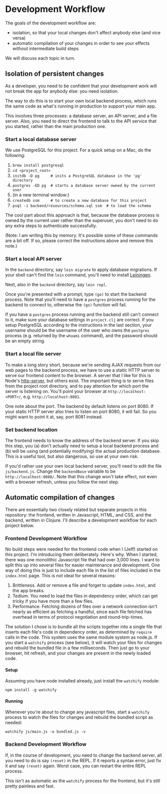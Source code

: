 # Development Workflow

The goals of the development workflow are:

* isolation, so that your local changes don't affect anybody else (and vice
  versa)
* automatic compilation of your changes in order to see your effects without
  intermediate build steps

We will discuss each topic in turn.

## Isolation of persistent changes

As a developer, you need to be confident that your development work will not
break the app for anybody else: you need isolation.

The way to do this is to start your own local backend process, which runs the
same code as what's running in production to support your main app.

This involves three processes: a database server, an API server, and a file
server. Also, you need to direct the frontend to talk to the API service that
you started, rather than the main production one.

### Start a local database server

We use PostgreSQL for this project. For a quick setup on a Mac, do the
following:

1. `brew install postgresql`
2. `cd <project_root>`
3. `initdb -D pg     # inits a PostgreSQL database in the 'pg' directory`
4. `postgres -ED pg  # starts a database server owned by the current user`
5. (in a new terminal window:)
6. `createdb ssm     # to create a new database for this project`
7. `psql -i backend/resources/schema.sql ssm  # to load the schema`

The cool part about this approach is that, because the database process is owned
by the current user rather than the superuser, you don't need to do any extra
steps to authenticate successfully.

(Note: I am writing this by memory. It's possible some of these commands are a
bit off. If so, please correct the instructions above and remove this note.)

### Start a local API server

In the `backend` directory, say `lein migrate` to apply database migrations. If
your shell can't find the `lein` command, you'll need to install
[Leiningen](http://leiningen.org/).

Next, also in the `backend` directory, say `lein repl`.

Once you're presented with a prompt, type `(go)` to start the backend process.
Note that you'll need to have a `postgres` process running for the backend to
connect to, otherwise the `(go)` function will fail.

If you have a `postgres` process running and the backend still can't connect to
it, make sure your database settings in `project.clj` are correct. If you setup
PostgreSQL according to the instructions in the last section, your username
should be the username of the user who owns the `postgres` process (e.g.
returned by the `whoami` command), and the password should be an empty string.

### Start a local file server

To make a long story short, because we're sending AJAX requests from our web
pages to the backend process, we have to use a static HTTP server to serve our
frontend content to the browser. A server that I like for this is Node's
[http-server](https://www.npmjs.com/package/http-server), but others exist. The
important thing is to serve files from the project root directory, and to pay
attention for which port the server is listening on. You'll point your browser
at `http://localhost:<PORT>/`, e.g. `http://localhost:8081`.

One note about the port. The backend by default listens on port 8080. If your
static HTTP server also tries to listen on port 8080, it will fail. So you might
want to point it at, say, port 8081 instead.

### Set backend location

The frontend needs to know the address of the backend server. If you skip this
step, you (a) don't actually need to setup a local backend process and (b) will
be using (and potentially modifying) the actual production database. This is a
useful tool, but also dangerous, so use at your own risk.

If you'd rather use your own local backend server, you'll need to edit the file
`js/backend.js`. Change the `backendBase` variable to be
`http://localhost:8080/`. Note that this change won't take effect, not even with
a browser refresh, unless you follow the next step.

## Automatic compilation of changes

There are essentially two closely related but separate projects in this
repository: the frontend, written in Javascript, HTML, and CSS, and the backend,
written in Clojure. I'll describe a development workflow for each project below.

### Frontend Development Workflow

No build steps were needed for the frontend code when I (Jeff) started on this
project. I'm introducing them deliberately. Here's why. When I started, there
was one monolithic Javascript file that had over 3,000 lines. I want to split
this up into several files for easier maintenance and development. One way of
doing this is just to include each file in the list of files included in the
`index.html` page. This is not ideal for several reasons:

1. Brittleness. Add or remove a file and forget to update `index.html`, and the
   app breaks.
2. Tedium. You need to load the files in dependency order, which can get tricky
   if you have more than a few files.
3. Performance. Fetching dozens of files over a network connection isn't nearly
   as efficient as fetching a handful, since each file fetched has overhead in
   terms of protocol negotiation and round-trip-times.

The solution I chose is to bundle all the scripts together into a single file
that inserts each file's code in dependency order, as determined by `require`
calls in the code. This system uses the same module system as node.js. If you
start a `watchify` process (see below), it will watch your files for changes
and rebuild the bundled file in a few milliseconds. Then just go to your
browser, hit refresh, and your changes are present in the newly loaded code.

#### Setup

Assuming you have node installed already, just install the `watchify` module:

    npm install -g watchify

#### Running

Whenever you're about to change any javascript files, start a `watchify`
process to watch the files for changes and rebuild the bundled script as
needed:

    watchify js/main.js -o bundled.js -v

### Backend Development Workflow

If, in the course of development, you need to change the backend server, all you
need to do is say `(reset)` in the REPL. If it reports a syntax error, just fix
it and say `(reset)` again. Worst case, you can restart the entire REPL process.

This isn't as automatic as the `watchify` process for the frontend, but it's
still pretty painless and fast.
